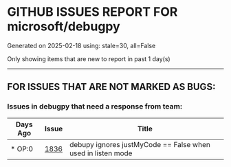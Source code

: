 
# GITHUB ISSUES REPORT FOR microsoft/debugpy


Generated on 2025-02-18 using: stale=30, all=False


Only showing items that are new to report in past 1 day(s)


---

## FOR ISSUES THAT ARE NOT MARKED AS BUGS:


### Issues in debugpy that need a response from team:

| Days Ago | Issue | Title |
| --- | --- | --- |
 | \* OP:0  |[1836](https://github.com/microsoft/debugpy/issues/1836 "debupy ignores justMyCode == False when used in listen mode")  |debupy ignores justMyCode == False when used in listen mode |




















